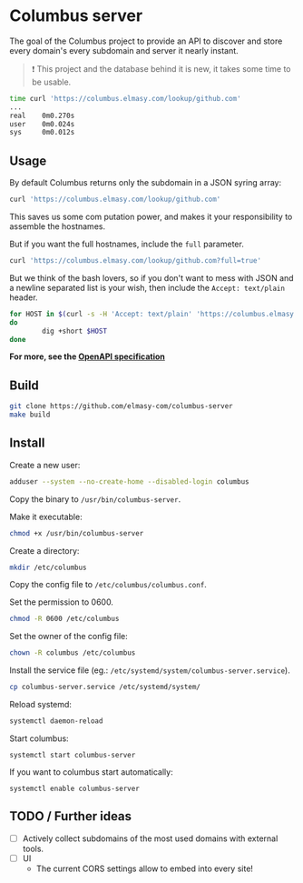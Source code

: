 # Columbus server

The goal of the Columbus project to provide an API to discover and store every domain's every subdomain and server it nearly instant.

> :heavy_exclamation_mark: This project and the database behind it is new, it takes some time to be usable.

```bash
time curl 'https://columbus.elmasy.com/lookup/github.com'
...
real	0m0.270s
user	0m0.024s
sys     0m0.012s
```

## Usage

By default Columbus returns only the subdomain in a JSON syring array:
```bash
curl 'https://columbus.elmasy.com/lookup/github.com'
```

This saves us some com putation power, and makes it your responsibility to assemble the hostnames.

But if you want the full hostnames, include the `full` parameter.
```bash
curl 'https://columbus.elmasy.com/lookup/github.com?full=true'
```

But we think of the bash lovers, so if you don't want to mess with JSON and a newline separated list is your wish, then include the `Accept: text/plain` header.
```bash
for HOST in $(curl -s -H 'Accept: text/plain' 'https://columbus.elmasy.com/lookup/github.com?full=true')
do
        dig +short $HOST
done
```

**For more, see the [OpenAPI specification](https://columbus.elmasy.com/openapi.yaml)**

## Build

```bash
git clone https://github.com/elmasy-com/columbus-server
make build
```

## Install

Create a new user:

```bash
adduser --system --no-create-home --disabled-login columbus
```

Copy the binary to `/usr/bin/columbus-server`.

Make it executable:
```bash
chmod +x /usr/bin/columbus-server
```

Create a directory:
```bash
mkdir /etc/columbus
```

Copy the config file to `/etc/columbus/columbus.conf`.

Set the permission to 0600.
```bash
chmod -R 0600 /etc/columbus
```

Set the owner of the config file:
```bash
chown -R columbus /etc/columbus
```

Install the service file (eg.: `/etc/systemd/system/columbus-server.service`).
```bash
cp columbus-server.service /etc/systemd/system/
```

Reload systemd:
```bash
systemctl daemon-reload
```

Start columbus:
```
systemctl start columbus-server
```

If you want to columbus start automatically:
```
systemctl enable columbus-server
```

## TODO / Further ideas

- [ ] Actively collect subdomains of the most used domains with external tools.
- [ ] UI
    - The current CORS settings allow to embed into every site!